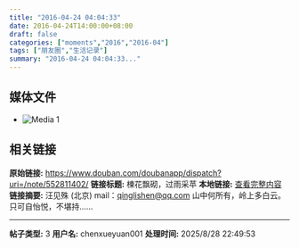 ```yaml
---
title: "2016-04-24 04:04:33"
date: 2016-04-24T14:00:00+08:00
draft: false
categories: ["moments","2016","2016-04"]
tags: ["朋友圈","生活记录"]
summary: "2016-04-24 04:04:33..."
---
```


## 媒体文件

- ![Media 1](/Moments/photos/2016-04-24/201604240404330.jpg)

## 相关链接

**原始链接:** https://www.douban.com/doubanapp/dispatch?uri=/note/552811402/
**链接标题:** 楝花飘砌，过雨采苹
**本地链接:** [查看完整内容](/link_content/2016/04/2016-04-24-4/link_content/)
**链接摘要:** 汪见殊
        (北京)
    mail：qinglishen@qq.com 山中何所有，岭上多白云。 只可自怡悦，不堪持......

---

**帖子类型:** 3
**用户名:** chenxueyuan001
**处理时间:** 2025/8/28 22:49:53